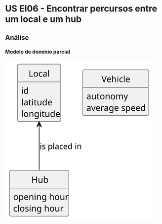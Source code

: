 # US EI06 - Encontrar percursos entre um local e um hub

## Análise

### Modelo de domínio parcial

![uslp05_domain-model.svg](svg%2Fuslp05_domain-model.svg)